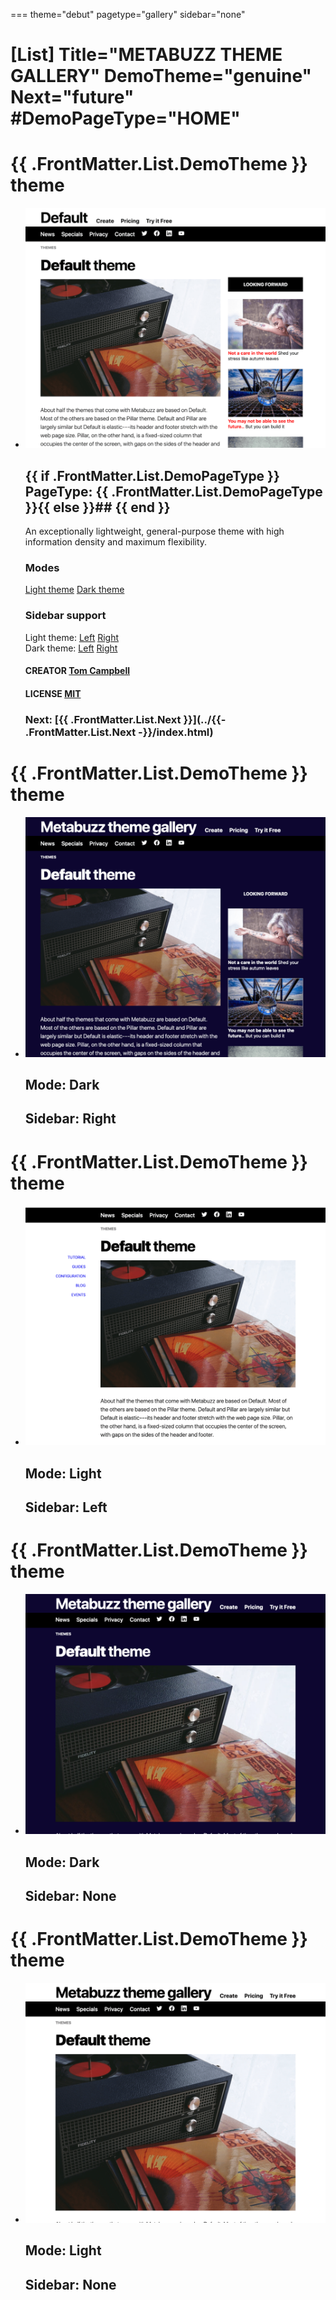 ===
theme="debut"
pagetype="gallery"
sidebar="none"

[List]
Title="METABUZZ THEME GALLERY"
DemoTheme="genuine"
Next="future"
#DemoPageType="HOME"
===

# **{{ .FrontMatter.List.DemoTheme }}** theme
* ![Screen shot of Wide theme](theme-default-right-1280x1024.png)
  ## {{ if .FrontMatter.List.DemoPageType }} PageType: **{{ .FrontMatter.List.DemoPageType }}**{{ else }}## {{ end }}
  An exceptionally lightweight, general-purpose theme with high information density and maximum flexibility.   
  ### Modes
  [Light theme](demo/index.html) [Dark theme](demo/dark.html)
  ### Sidebar support
  Light theme: [Left](demo/light-sidebar-left.html) [Right](demo/light-sidebar-right.html)  
  Dark theme: [Left](demo/dark-sidebar-left.html) [Right](demo/dark-sidebar-right.html) 
  #### CREATOR [Tom Campbell](https://metabuzz.com)
  #### LICENSE [MIT](https://metabuzz.com)
  ### Next: [{{ .FrontMatter.List.Next }}](../{{- .FrontMatter.List.Next -}}/index.html) 

# **{{ .FrontMatter.List.DemoTheme }}** theme
* ![Screen shot of Default dark theme with right sidebar](theme-default-dark-right-1280x1024.png)
  ## **Mode:** Dark
  ## **Sidebar:** Right

# **{{ .FrontMatter.List.DemoTheme }}** theme
* ![Screen shot of light theme with left sidebar](theme-default-light-left-1280x1024.png)
  ## **Mode:** Light 
  ## **Sidebar:** Left

# **{{ .FrontMatter.List.DemoTheme }}** theme
* ![Screen shot of dark theme with no sidebar](theme-default-dark-nosidebar-1280x1024.png)
  ## **Mode:** Dark
  ## **Sidebar:** None 

# **{{ .FrontMatter.List.DemoTheme }}** theme
* ![Screen shot of light theme with no sidebar](theme-default-light-nosidebar-1280x1024.png)
  ## **Mode:** Light
  ## **Sidebar:** None 

